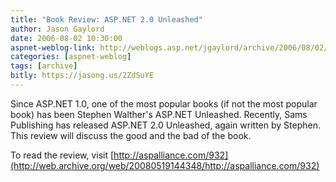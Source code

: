 ```yaml
---
title: "Book Review: ASP.NET 2.0 Unleashed"
author: Jason Gaylord
date: 2006-08-02 10:30:00
aspnet-weblog-link: http://weblogs.asp.net/jgaylord/archive/2006/08/02/Book-Review_3A00_-ASP.NET-2.0-Unleashed.aspx
categories: [aspnet-weblog]
tags: [archive]
bitly: https://jasong.us/2ZdSuYE
---
```


Since ASP.NET 1.0, one of the most popular books (if not the most popular book) has been Stephen Walther's ASP.NET Unleashed. Recently, Sams Publishing has released ASP.NET 2.0 Unleashed, again written by Stephen. This review will discuss the good and the bad of the book.

To read the review, visit [http://aspalliance.com/932](http://web.archive.org/web/20080519144348/http://aspalliance.com/932)